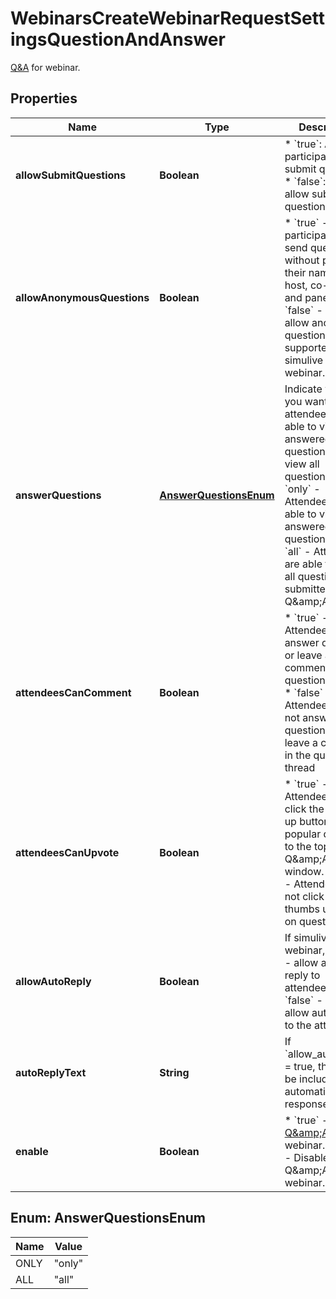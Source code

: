 

# WebinarsCreateWebinarRequestSettingsQuestionAndAnswer

[Q&amp;A](https://support.zoom.us/hc/en-us/articles/203686015-Using-Q-A-as-the-webinar-host#:~:text=Overview,and%20upvote%20each%20other's%20questions.) for webinar.

## Properties

| Name | Type | Description | Notes |
|------------ | ------------- | ------------- | -------------|
|**allowSubmitQuestions** | **Boolean** | * &#x60;true&#x60;: Allow participants to submit questions.  * &#x60;false&#x60;: Do not allow submit questions. |  [optional] |
|**allowAnonymousQuestions** | **Boolean** | * &#x60;true&#x60; - Allow participants to send questions without providing their name to the host, co-host, and panelists..  * &#x60;false&#x60; - Do not allow anonymous questions.(Not supported for simulive webinar.) |  [optional] |
|**answerQuestions** | [**AnswerQuestionsEnum**](#AnswerQuestionsEnum) | Indicate whether you want attendees to be able to view answered questions only or view all questions.  * &#x60;only&#x60; - Attendees are able to view answered questions only.  *  &#x60;all&#x60; - Attendees are able to view all questions submitted in the Q&amp;amp;A. |  [optional] |
|**attendeesCanComment** | **Boolean** | * &#x60;true&#x60; - Attendees can answer questions or leave a comment in the question thread.  * &#x60;false&#x60; - Attendees can not answer questions or leave a comment in the question thread |  [optional] |
|**attendeesCanUpvote** | **Boolean** | * &#x60;true&#x60; - Attendees can click the thumbs up button to bring popular questions to the top of the Q&amp;amp;A window.  * &#x60;false&#x60; - Attendees can not click the thumbs up button on questions. |  [optional] |
|**allowAutoReply** | **Boolean** | If simulive webinar,   * &#x60;true&#x60; - allow auto-reply to attendees.   * &#x60;false&#x60; - don&#39;t allow auto-reply to the attendees. |  [optional] |
|**autoReplyText** | **String** | If &#x60;allow_auto_reply&#x60; &#x3D; true, the text to be included in the automatic response.  |  [optional] |
|**enable** | **Boolean** | * &#x60;true&#x60; - Enable [Q&amp;amp;A](https://support.zoom.us/hc/en-us/articles/203686015-Using-Q-A-as-the-webinar-host#:~:text&#x3D;Overview,and%20upvote%20each%20other&#39;s%20questions.) for webinar.  * &#x60;false&#x60; - Disable Q&amp;amp;A for webinar. |  [optional] |



## Enum: AnswerQuestionsEnum

| Name | Value |
|---- | -----|
| ONLY | &quot;only&quot; |
| ALL | &quot;all&quot; |



